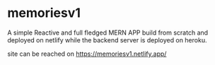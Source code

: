 # memoriesv1
A simple Reactive and full fledged MERN APP build from scratch and deployed on netlify while the backend server is deployed on heroku.

site can be reached on 
https://memoriesv1.netlify.app/
